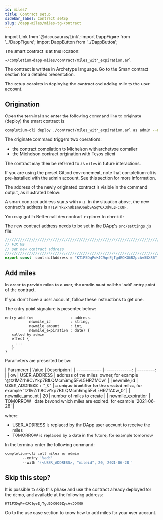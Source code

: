 ```yaml
---
id: miles7
title: Contract setup
sidebar_label: Contract setup
slug: /dapp-miles/miles-tg-contract
---
```


import Link from '@docusaurus/Link';
import DappFigure from '../DappFigure';
import DappButton from '../DappButton';

The smart contract is at this location:

`~/completium-dapp-miles/contract/miles_with_expiration.arl`

The contract is written in <Link to="/docs/dapp-tools/archetype">Archetype</Link> language. Go to the Smart contract section for a detailed presentation.

The setup consists in deploying the contract and adding mile to the user account.

## Origination

Open the <Link to="/docs/dapp-tools/gitpod#open-terminal">terminal</Link> and enter the following command line to originate (deploy) the smart contract is:

```bash
completium-cli deploy ./contract/miles_with_expiration.arl as admin --named miles
```

The <Link to="/docs/dapp-tools/completium-cli#deploy">originate command</Link> triggers two operations:
* the contract compilation to Michelson with archetype compiler
* the Michelson contract origination with Tezos client

The contract may then be referred to as `miles` in future interactions.

If you are using the preset <Link to="/docs/dapp-tools/gitpod">Gitpod</Link> environement, note that <Link to="/docs/dapp-tools/completium-cli">completium-cli</Link> is pre-installed with the <Link to="/docs/dapp-tools/faucet#admin-account">admin</Link> account. See this section for more information.

The address of the newly originated contract is visible in the command output, as illustrated below:

<DappFigure img="miles-newcontract.png"/>

A smart contract address starts with `KT1`. In the situation above, the new contract's address is `KT19TYkVxnUb1m9DoWbSASqY6XQdVLQFCK8F`.

You may got to <Link to="/docs/dapp-tools/bcd">Better call dev</Link> contract explorer to check it:

<DappButton url="https://better-call.dev/" txt="go to better call dev"/>

The new contract address needs to be set in the DApp's `src/settings.js` file:

```js
/////////////////////////////////////////////////////////////////////////////
// FIX ME
// set new contract address
/////////////////////////////////////////////////////////////////////////////
export const  contractAddress = "KT1F5DqPwKJC9qeEjTgdEQKGGBZpcAv5DX86"
```


## Add miles

In order to provide miles to a user, the amdin must call the 'add' entry point of the contract.

If you don't have a user account, follow these <Link to="/docs/dapp-tools/faucet#create-test-account">instructions</Link> to get one.

The entry point signature is presented below:

```archetype
entry add (ow                 : address,
           newmile_id         : string,
           newmile_amount     : int,
           newmile_expiration : date) {
   called by admin
   effect {
     ...
   }
}
```

Parameters are presented below:

| Parameter | Value | Description |
| ------------- |: -------------: | ---------: |
| ow | USER_ADDRESS |  address of the miles' owner, for example '@tz1MZrh8CvYkp7BfLQMcm6mg5FvL5HRZfACw' |
| newmile_id       | USER_ADDRESS + "_0" | a unique identifier for the created miles, for example 'tz1MZrh8CvYkp7BfLQMcm6mg5FvL5HRZfACw_0'  |
| newmile_amount   | 20 | number of miles to create  |
| newmile_expiration | TOMORROW | date beyond which miles are expired, for example '2021-06-28' |

where:
* USER_ADDRESS is replaced by the DApp user account to receive the miles
* TOMORROW is replaced by a date in the future, for example tomorrow

In the <Link to="/docs/dapp-tools/gitpod#open-terminal">terminal</Link> enter the following command:

```bash
completium-cli call miles as admin
        --entry '%add'
        --with '(<USER_ADDRESS>, "mileid", 20, 2021-06-28)'
```

## Skip this step?

It is possible to skip this phase and use the contract already deployed for the demo, and available at the following address:

```
KT1F5DqPwKJC9qeEjTgdEQKGGBZpcAv5DX86
```

<DappButton url="https://better-call.dev/delphinet/KT1F5DqPwKJC9qeEjTgdEQKGGBZpcAv5DX86/operations" txt="open in better call dev"/>

Go to the <Link to="/docs/dapp-miles/create-miles#miles-creation-transaction">use case</Link> section to know how to add miles for your user account.


